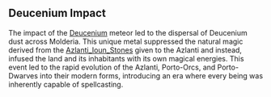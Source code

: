 
## Deucenium Impact

The impact of the [Deucenium](Deucenium.md) meteor led to the dispersal of Deucenium dust across Molderia. This unique metal suppressed the natural magic derived from the [Azlanti_Ioun_Stones](../Artifacts/Azlanti_Ioun_Stones.md) given to the Azlanti and instead, infused the land and its inhabitants with its own magical energies. This event led to the rapid evolution of the Azlanti, Porto-Orcs, and Porto-Dwarves into their modern forms, introducing an era where every being was inherently capable of spellcasting.